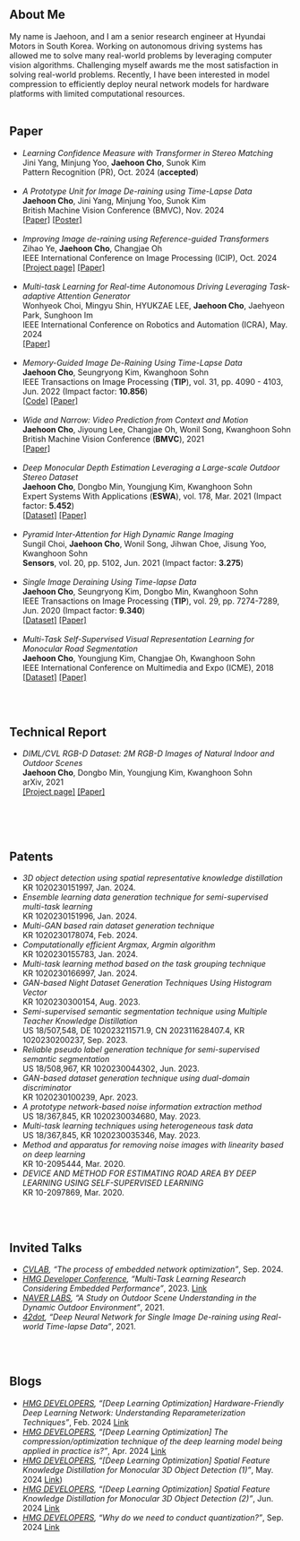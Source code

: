 ## About Me

My name is Jaehoon, and I am a senior research engineer at Hyundai Motors in South Korea. 
Working on autonomous driving systems has allowed me to solve many real-world problems by leveraging computer vision algorithms. 
Challenging myself awards me the most satisfaction in solving real-world problems.
Recently, I have been interested in model compression to efficiently deploy neural network models for hardware platforms with limited computational resources.
<br>
<br>

## Paper
*   *Learning Confidence Measure with Transformer in Stereo Matching* <br> Jini Yang, Minjung Yoo, **Jaehoon Cho**, Sunok Kim<br>Pattern Recognition (PR), Oct. 2024 (**accepted**) <br><br>
*   *A Prototype Unit for Image De-raining using Time-Lapse Data* <br> **Jaehoon Cho**, Jini Yang, Minjung Yoo, Sunok Kim<br>British Machine Vision Conference (BMVC), Nov. 2024 <br>[[Paper]](https://bmva-archive.org.uk/bmvc/2024/papers/Paper_595/paper.pdf) [[Poster]](https://bmva-archive.org.uk/bmvc/2024/papers/Paper_595/poster.pdf)<br><br>
*   *Improving Image de-raining using Reference-guided Transformers* <br> Zihao Ye, **Jaehoon Cho**, Changjae Oh<br>IEEE International Conference on Image Processing (ICIP), Oct. 2024 <br>[[Project page]](https://ziiihooo.com/blog/2024/derain/) [[Paper]](https://arxiv.org/abs/2408.00258) <br><br>
*   *Multi-task Learning for Real-time Autonomous Driving Leveraging Task-adaptive Attention Generator* <br> Wonhyeok Choi, Mingyu Shin, HYUKZAE LEE, **Jaehoon Cho**, Jaehyeon Park, Sunghoon Im<br>IEEE International Conference on Robotics and Automation (ICRA), May. 2024 <br> [[Paper]](https://arxiv.org/abs/2403.03468)<br><br>
*   *Memory-Guided Image De-Raining Using Time-Lapse Data* <br> **Jaehoon Cho**, Seungryong Kim, Kwanghoon Sohn<br>IEEE Transactions on Image Processing (**TIP**), vol. 31, pp. 4090 - 4103, Jun. 2022 (Impact factor: **10.856**) <br>[[Code]](https://github.com/jhcho90/MGID/) [[Paper]](https://arxiv.org/abs/2201.01883)<br><br>
*   *Wide and Narrow: Video Prediction from Context and Motion* <br> **Jaehoon Cho**, Jiyoung Lee, Changjae Oh, Wonil Song, Kwanghoon Sohn<br>British Machine Vision Conference (**BMVC**), 2021 <br> [[Paper]](https://www.bmvc2021-virtualconference.com/assets/papers/0795.pdf)<br><br>
*   *Deep Monocular Depth Estimation Leveraging a Large-scale Outdoor Stereo Dataset* <br> **Jaehoon Cho**, Dongbo Min, Youngjung Kim, Kwanghoon Sohn<br>Expert Systems With Applications (**ESWA**), vol. 178, Mar. 2021 (Impact factor: **5.452**)<br>[[Dataset]](https://dimlrgbd.github.io/) [[Paper]](https://arxiv.org/pdf/1904.10230.pdf)<br><br>
*   *Pyramid Inter-Attention for High Dynamic Range Imaging* <br> Sungil Choi,  **Jaehoon Cho**, Wonil Song, Jihwan Choe, Jisung Yoo, Kwanghoon Sohn<br> **Sensors**, vol. 20, pp. 5102, Jun. 2021 (Impact factor: **3.275**) <br><br>
*   *Single Image Deraining Using Time-lapse Data* <br> **Jaehoon Cho**, Seungryong Kim, Dongbo Min, Kwanghoon Sohn<br>IEEE Transactions on Image Processing (**TIP**), vol. 29, pp. 7274-7289, Jun. 2020 (Impact factor: **9.340**)<br>[[Dataset]](https://drive.google.com/file/d/1scs_LN4Rk6M0VEzYYnCPWTfuHISd_8f-/view?usp=drive_link) [[Paper]](https://ieeexplore.ieee.org/document/9115884/) <br><br>
*   *Multi-Task Self-Supervised Visual Representation Learning for Monocular Road Segmentation*<br>**Jaehoon Cho**, Youngjung Kim, Changjae Oh, Kwanghoon Sohn<br>IEEE International Conference on Multimedia and Expo (ICME), 2018<br>[[Dataset]](https://drive.google.com/file/d/1DFqzi7397EKn-Zm_HwRkASKRjSBxLp7i/view?usp=drive_link) [[Paper]](https://ieeexplore.ieee.org/document/8486472)<br><br>


<br>

## Technical Report
*   *DIML/CVL RGB-D Dataset: 2M RGB-D Images of Natural Indoor and Outdoor Scenes* <br> **Jaehoon Cho**, Dongbo Min, Youngjung Kim, Kwanghoon Sohn<br>arXiv, 2021<br>[[Project page]](https://dimlrgbd.github.io/) [[Paper]](https://arxiv.org/abs/2110.11590)<br><br>


<br>
<br>

## Patents
*   *3D object detection using spatial representative knowledge distillation*<br/>
KR 1020230151997, Jan. 2024. <br/>
*   *Ensemble learning data generation technique for semi-supervised multi-task learning*<br/>
KR 1020230151996, Jan. 2024. <br/>
*   *Multi-GAN based rain dataset generation technique*<br/>
KR 1020230178074, Feb. 2024. <br/>
*   *Computationally efficient Argmax, Argmin algorithm*<br/>
KR 1020230155783, Jan. 2024. <br/>
*   *Multi-task learning method based on the task grouping technique*<br/>
KR 1020230166997, Jan. 2024. <br/>
*   *GAN-based Night Dataset Generation Techniques Using Histogram Vector*<br/>
KR 1020230300154, Aug. 2023. <br/>
*   *Semi-supervised semantic segmentation technique using Multiple Teacher Knowledge Distillation*<br/>
US 18/507,548, DE 102023211571.9, CN 202311628407.4, KR 1020230200237, Sep. 2023. <br/>
*   *Reliable pseudo label generation technique for semi-supervised semantic segmentation*<br/>
US 18/508,967, KR 1020230044302, Jun. 2023. <br/>
*   *GAN-based dataset generation technique using dual-domain discriminator*<br/>
KR 1020230100239, Apr. 2023. <br/>
*   *A prototype network-based noise information extraction method*<br/>
US 18/367,845, KR 1020230034680, May. 2023. <br/>
*   *Multi-task learning techniques using heterogeneous task data*<br/>
US 18/367,845, KR 1020230035346, May. 2023. <br/>
*   *Method and apparatus for removing noise images with linearity based on deep learning*<br/>
KR 10-2095444, Mar. 2020. <br/>
*   *DEVICE AND METHOD FOR ESTIMATING ROAD AREA BY DEEP LEARNING USING SELF-SUPERVISED LEARNING*<br/>
KR 10-2097869, Mar. 2020. <br/>


<br>
<br>

## Invited Talks
*   *[CVLAB](https://cvlab.kau.ac.kr/), “The process of embedded network optimization”*, Sep. 2024. <br/>
*   *[HMG Developer Conference](https://devcon.hyundaimotorgroup.com/), “Multi-Task Learning Research Considering Embedded Performance”*, 2023. [Link](https://www.youtube.com/watch?v=kwQxIml-GGE&list=PLypFzBtJUO_gDlP0xkac4kXAaGcr_w31w&index=12&ab_channel=HMGDeveloperRelations) <br/>
*   *[NAVER LABS](https://www.naverlabs.com/en/), “A Study on Outdoor Scene Understanding in the Dynamic Outdoor Environment”*, 2021. <br/>
*   *[42dot](https://42dot.ai/), “Deep Neural Network for Single Image De-raining using Real-world Time-lapse Data”*, 2021. <br/>

<br>
<br>

## Blogs
*   *[HMG DEVELOPERS](https://developers.hyundaimotorgroup.com/), “[Deep Learning Optimization] Hardware-Friendly Deep Learning Network: Understanding Reparameterization Techniques”*, Feb. 2024 [Link](https://developers.hyundaimotorgroup.com/blog/291) <br/>
*   *[HMG DEVELOPERS](https://developers.hyundaimotorgroup.com/), “[Deep Learning Optimization] The compression/optimization technique of the deep learning model being applied in practice is?”*, Apr. 2024 [Link](https://developers.hyundaimotorgroup.com/blog/366) <br/>
*   *[HMG DEVELOPERS](https://developers.hyundaimotorgroup.com/), “[Deep Learning Optimization] Spatial Feature Knowledge Distillation for Monocular 3D Object Detection (1)”*, May. 2024 [Link](https://developers.hyundaimotorgroup.com/blog/411)) <br/>
*   *[HMG DEVELOPERS](https://developers.hyundaimotorgroup.com/), “[Deep Learning Optimization] Spatial Feature Knowledge Distillation for Monocular 3D Object Detection (2)”*, Jun. 2024 [Link](https://developers.hyundaimotorgroup.com/blog/423) <br/>
*   *[HMG DEVELOPERS](https://developers.hyundaimotorgroup.com/), “Why do we need to conduct quantization?”*, Sep. 2024 [Link](https://developers.hyundaimotorgroup.com/blog/481) <br/>



